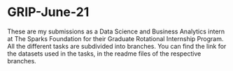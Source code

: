 # GRIP-June-21
These are my submissions as a Data Science and Business Analytics intern at The Sparks Foundation for their Graduate Rotational Internship Program.
All the different tasks are subdivided into branches. You can find the link for the datasets used in the tasks, in the readme files of the respective branches.
